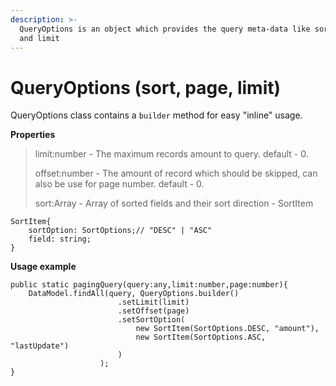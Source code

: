 ```yaml
---
description: >-
  QueryOptions is an object which provides the query meta-data like sort, offset
  and limit
---
```


# QueryOptions \(sort, page, limit\)

QueryOptions class contains a `builder` method for easy "inline" usage.

**Properties**

> limit:number - The maximum records amount to query. default - 0.
>
> offset:number - The amount of record which should be skipped, can also be use for page number. default - 0.
>
> sort:Array - Array of sorted fields and their sort direction - SortItem

```text
SortItem{
    sortOption: SortOptions;// "DESC" | "ASC"
    field: string;
}
```

**Usage example**

```text
public static pagingQuery(query:any,limit:number,page:number){
    DataModel.findAll(query, QueryOptions.builder()
                        .setLimit(limit)
                        .setOffset(page)
                        .setSortOption(
                            new SortItem(SortOptions.DESC, "amount"),
                            new SortItem(SortOptions.ASC, "lastUpdate")
                        )
                    );
}
```

